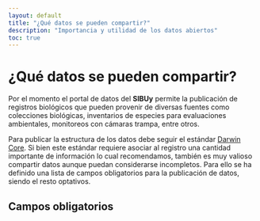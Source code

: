 ```yaml
---
layout: default
title: "¿Qué datos se pueden compartir?"
description: "Importancia y utilidad de los datos abiertos"
toc: true
---
```


# ¿Qué datos se pueden compartir?

Por el momento el portal de datos del **SIBUy** permite la publicación de registros biológicos que pueden provenir de diversas fuentes como colecciones biológicas, inventarios de especies para evaluaciones ambientales, monitoreos con cámaras trampa, entre otros. 

Para publicar la estructura de los datos debe seguir el estándar [Darwin Core](https://dwc.tdwg.org/terms/). Si bien este estándar requiere asociar al registro una cantidad importante de información lo cual recomendamos, también es muy valioso compartir datos aunque puedan considerarse incompletos. Para ello se ha definido una lista de campos obligatorios para la publicación de datos, siendo el resto optativos.

## Campos obligatorios
